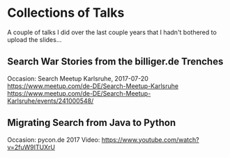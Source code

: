 # Collections of Talks

A couple of talks I did over the last couple years that I hadn't bothered to upload the slides...

## Search War Stories from the billiger.de Trenches

Occasion: Search Meetup Karlsruhe, 2017-07-20
https://www.meetup.com/de-DE/Search-Meetup-Karlsruhe
https://www.meetup.com/de-DE/Search-Meetup-Karlsruhe/events/241000548/

## Migrating Search from Java to Python

Occasion: pycon.de 2017
Video: https://www.youtube.com/watch?v=2fuW9ITUXrU

